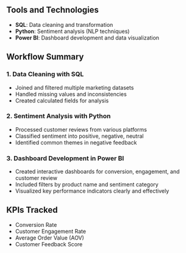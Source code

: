 ## Tools and Technologies

- **SQL**: Data cleaning and transformation
- **Python**: Sentiment analysis (NLP techniques)
- **Power BI**: Dashboard development and data visualization

## Workflow Summary

### 1. Data Cleaning with SQL
- Joined and filtered multiple marketing datasets
- Handled missing values and inconsistencies
- Created calculated fields for analysis

### 2. Sentiment Analysis with Python
- Processed customer reviews from various platforms
- Classified sentiment into positive, negative, neutral
- Identified common themes in negative feedback

### 3. Dashboard Development in Power BI
- Created interactive dashboards for conversion, engagement, and customer review
- Included filters by product name and sentiment category
- Visualized key performance indicators clearly and effectively

## KPIs Tracked

- Conversion Rate
- Customer Engagement Rate
- Average Order Value (AOV)
- Customer Feedback Score
